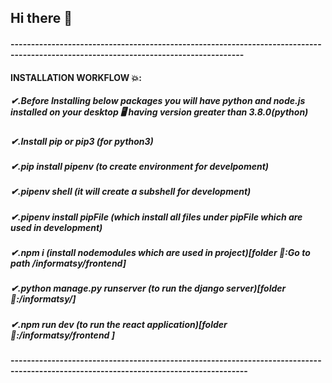 ## Hi there 👋
#### -------------------------------------------------------------------------------------------------------------------------------------
####       INSTALLATION WORKFLOW 💥:
##### ✔.Before Installing below packages you will have python and node.js installed on your desktop 🖥 having version greater than 3.8.0(python)
##### ✔.Install pip or pip3 (for python3)
##### ✔.pip install pipenv (to create environment for develpoment)
##### ✔.pipenv shell (it will create a subshell for development)
##### ✔.pipenv install pipFile (which install all files under pipFile which are used in development)
##### ✔.npm i (install nodemodules which are used in project)[folder 📁:Go to path /informatsy/frontend]
##### ✔.python manage.py runserver (to run the django server)[folder 📁:/informatsy/]
##### ✔.npm run dev (to run the react application)[folder 📁:/informatsy/frontend ]
#### --------------------------------------------------------------------------------------------------------------------------------------

<!--
**informatsy/informatsy** is a ✨ _special_ ✨ repository because its `README.md` (this file) appears on your GitHub profile.

Here are some ideas to get you started:

- 🔭 I’m currently working on ...
- 🌱 I’m currently learning ...
- 👯 I’m looking to collaborate on ...
- 🤔 I’m looking for help with ...
- 💬 Ask me about ...
- 📫 How to reach me: ...
- 😄 Pronouns: ...
- ⚡ Fun fact: ...
-->
